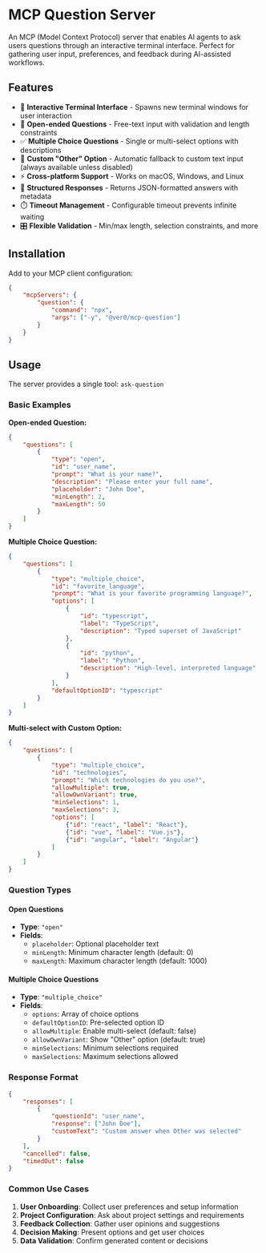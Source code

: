 # MCP Question Server

An MCP (Model Context Protocol) server that enables AI agents to ask users questions through an interactive terminal
interface. Perfect for gathering user input, preferences, and feedback during AI-assisted workflows.

## Features

- 🎯 **Interactive Terminal Interface** - Spawns new terminal windows for user interaction
- 📝 **Open-ended Questions** - Free-text input with validation and length constraints
- ✅ **Multiple Choice Questions** - Single or multi-select options with descriptions
- 🎨 **Custom "Other" Option** - Automatic fallback to custom text input (always available unless disabled)
- ⚡ **Cross-platform Support** - Works on macOS, Windows, and Linux
- 🔄 **Structured Responses** - Returns JSON-formatted answers with metadata
- ⏱️ **Timeout Management** - Configurable timeout prevents infinite waiting
- 🎛️ **Flexible Validation** - Min/max length, selection constraints, and more

## Installation

Add to your MCP client configuration:

```json
{
	"mcpServers": {
		"question": {
			"command": "npx",
			"args": ["-y", "@ver0/mcp-question"]
		}
	}
}
```

## Usage

The server provides a single tool: `ask-question`

### Basic Examples

**Open-ended Question:**

```json
{
	"questions": [
		{
			"type": "open",
			"id": "user_name",
			"prompt": "What is your name?",
			"description": "Please enter your full name",
			"placeholder": "John Doe",
			"minLength": 2,
			"maxLength": 50
		}
	]
}
```

**Multiple Choice Question:**

```json
{
	"questions": [
		{
			"type": "multiple_choice",
			"id": "favorite_language",
			"prompt": "What is your favorite programming language?",
			"options": [
				{
					"id": "typescript",
					"label": "TypeScript",
					"description": "Typed superset of JavaScript"
				},
				{
					"id": "python",
					"label": "Python",
					"description": "High-level, interpreted language"
				}
			],
			"defaultOptionID": "typescript"
		}
	]
}
```

**Multi-select with Custom Option:**

```json
{
	"questions": [
		{
			"type": "multiple_choice",
			"id": "technologies",
			"prompt": "Which technologies do you use?",
			"allowMultiple": true,
			"allowOwnVariant": true,
			"minSelections": 1,
			"maxSelections": 3,
			"options": [
				{"id": "react", "label": "React"},
				{"id": "vue", "label": "Vue.js"},
				{"id": "angular", "label": "Angular"}
			]
		}
	]
}
```

### Question Types

#### Open Questions

- **Type**: `"open"`
- **Fields**:
  - `placeholder`: Optional placeholder text
  - `minLength`: Minimum character length (default: 0)
  - `maxLength`: Maximum character length (default: 1000)

#### Multiple Choice Questions

- **Type**: `"multiple_choice"`
- **Fields**:
  - `options`: Array of choice options
  - `defaultOptionID`: Pre-selected option ID
  - `allowMultiple`: Enable multi-select (default: false)
  - `allowOwnVariant`: Show "Other" option (default: true)
  - `minSelections`: Minimum selections required
  - `maxSelections`: Maximum selections allowed

### Response Format

```json
{
	"responses": [
		{
			"questionId": "user_name",
			"response": ["John Doe"],
			"customText": "Custom answer when Other was selected"
		}
	],
	"cancelled": false,
	"timedOut": false
}
```

### Common Use Cases

1. **User Onboarding**: Collect user preferences and setup information
2. **Project Configuration**: Ask about project settings and requirements
3. **Feedback Collection**: Gather user opinions and suggestions
4. **Decision Making**: Present options and get user choices
5. **Data Validation**: Confirm generated content or decisions
